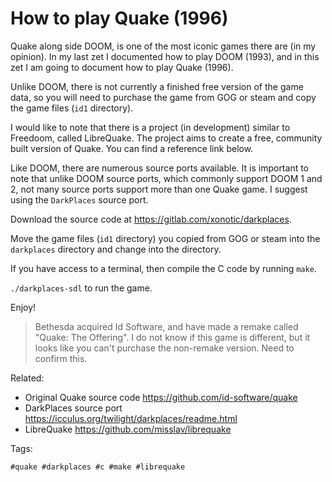 # How to play Quake (1996)

Quake along side DOOM, is one of the most iconic games there are (in my
opinion). In my last zet I documented how to play DOOM (1993), and in
this zet I am going to document how to play Quake (1996).

Unlike DOOM, there is not currently a finished free version of the game
data, so you will need to purchase the game from GOG or steam and copy
the game files (`id1` directory).

I would like to note that there is a project (in development) similar to
Freedoom, called LibreQuake. The project aims to create a free, community
built version of Quake. You can find a reference link below.

Like DOOM, there are numerous source ports available. It is important to
note that unlike DOOM source ports, which commonly support DOOM 1 and 2,
not many source ports support more than one Quake game. I suggest using
the `DarkPlaces` source port.

Download the source code at <https://gitlab.com/xonotic/darkplaces>.

Move the game files (`id1` directory) you copied from GOG or steam into
the `darkplaces` directory and change into the directory.

If you have access to a terminal, then compile the C code by running
`make`.

`./darkplaces-sdl` to run the game.

Enjoy!

> Bethesda acquired Id Software, and have made a remake called "Quake:
> The Offering". I do not know if this game is different, but it looks
> like you can't purchase the non-remake version. Need to confirm this.

Related:

* Original Quake source code
	<https://github.com/id-software/quake>
* DarkPlaces source port
	<https://icculus.org/twilight/darkplaces/readme.html>
* LibreQuake
	<https://github.com/misslav/librequake>

Tags:

	#quake #darkplaces #c #make #librequake
